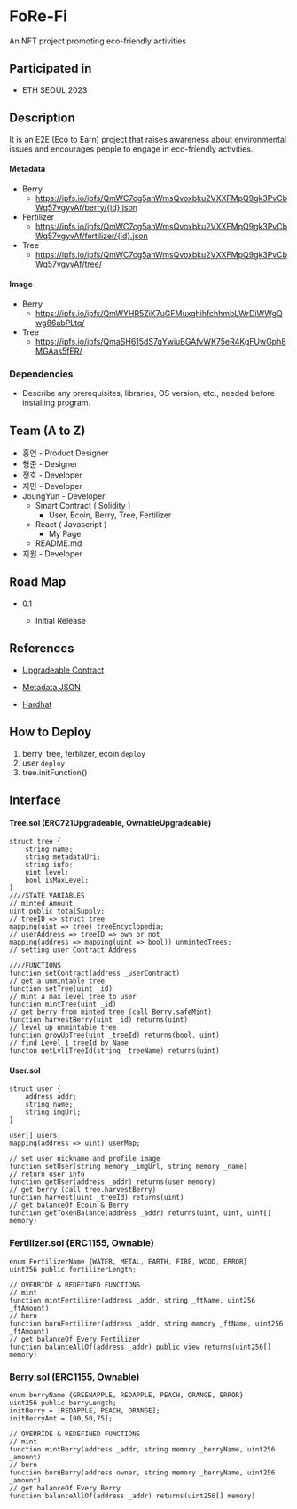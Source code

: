 # FoRe-Fi

An NFT project promoting eco-friendly activities

## Participated in

- ETH SEOUL 2023

## Description

It is an E2E (Eco to Earn) project that raises awareness about environmental issues and encourages people to engage in eco-friendly activities.

#### Metadata

- Berry
  - https://ipfs.io/ipfs/QmWC7cg5anWmsQvoxbku2VXXFMpQ9gk3PvCbWq57vgyvAf/berry/{id}.json
- Fertilizer
  - https://ipfs.io/ipfs/QmWC7cg5anWmsQvoxbku2VXXFMpQ9gk3PvCbWq57vgyvAf/fertilizer/{id}.json
- Tree
  - https://ipfs.io/ipfs/QmWC7cg5anWmsQvoxbku2VXXFMpQ9gk3PvCbWq57vgyvAf/tree/

#### Image

- Berry
  - https://ipfs.io/ipfs/QmWYHR5ZiK7uGFMuxghihfchhmbLWrDiWWgQwg86abPLtq/
- Tree
  - https://ipfs.io/ipfs/QmaSH615dS7qYwiuBGAfvWK75eR4KgFUwGph8MGAas5fER/

### Dependencies

- Describe any prerequisites, libraries, OS version, etc., needed before installing program.

## Team (A to Z)

- 홍연 - Product Designer
- 형준 - Designer
- 정호 - Developer
- 지민 - Developer
- JoungYun - Developer
  - Smart Contract ( Solidity )
    - User, Ecoin, Berry, Tree, Fertilizer
  - React ( Javascript )
    - My Page
  - README.md
- 지원 - Developer

## Road Map

- 0.1

  - Initial Release

## References

- [Upgradeable Contract](https://docs.openzeppelin.com/contracts/4.x/upgradeable)

- [Metadata JSON](https://eips.ethereum.org/EIPS/eip-1155#metadata)

- [Hardhat](https://hardhat.org/)

## How to Deploy

1. berry, tree, fertilizer, ecoin `deploy`
2. user `deploy`
3. tree.initFunction()

## Interface

#### Tree.sol (ERC721Upgradeable, OwnableUpgradeable)

```solidity
struct tree {
	string name;
	string metadataUri;
	string info;
	uint level;
	bool isMaxLevel;
}
////STATE VARIABLES
// minted Amount
uint public totalSupply;
// treeID => struct tree
mapping(uint => tree) treeEncyclopedia;
// userAddress => treeID => own or not
mapping(address => mapping(uint => bool)) unmintedTrees;
// setting user Contract Address

////FUNCTIONS
function setContract(address _userContract)
// get a unmintable tree
function setTree(uint _id)
// mint a max level tree to user
function mintTree(uint _id)
// get berry from minted tree (call Berry.safeMint)
function harvestBerry(uint _id) returns(uint)
// level up unmintable tree
function growUpTree(uint _treeId) returns(bool, uint)
// find Level 1 treeId by Name
functon getLvl1TreeId(string _treeName) returns(uint)
```

#### User.sol

```solidity
struct user {
    address addr;
    string name;
    string imgUrl;
}

user[] users;
mapping(address => uint) userMap;

// set user nickname and profile image
function setUser(string memory _imgUrl, string memory _name)
// return user info
function getUser(address _addr) returns(user memory)
// get berry (call tree.harvestBerry)
function harvest(uint _treeId) returns(uint)
// get balanceOf Ecoin & Berry
function getTokenBalance(address _addr) returns(uint, uint, uint[] memory)
```

### Fertilizer.sol (ERC1155, Ownable)

```solidity
enum FertilizerName {WATER, METAL, EARTH, FIRE, WOOD, ERROR}
uint256 public fertilizerLength;

// OVERRIDE & REDEFINED FUNCTIONS
// mint
function mintFertilizer(address _addr, string _ftName, uint256 _ftAmount)
// burn
function burnFertilizer(address _addr, string memory _ftName, uint256 _ftAmount)
// get balanceOf Every Fertilizer
function balanceAllOf(address _addr) public view returns(uint256[] memory)
```

### Berry.sol (ERC1155, Ownable)

```solidity
enum berryName {GREENAPPLE, REDAPPLE, PEACH, ORANGE, ERROR}
uint256 public berryLength;
initBerry = [REDAPPLE, PEACH, ORANGE];
initBerryAmt = [90,50,75];

// OVERRIDE & REDEFINED FUNCTIONS
// mint
function mintBerry(address _addr, string memory _berryName, uint256 _amount)
// burn
function burnBerry(address owner, string memory _berryName, uint256 _amount)
// get balanceOf Every Berry
function balanceAllOf(address _addr) returns(uint256[] memory)
```

